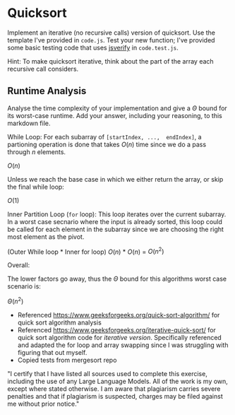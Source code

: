 # Quicksort

Implement an iterative (no recursive calls) version of quicksort. Use the
template I've provided in `code.js`. Test your new function; I've provided some
basic testing code that uses [jsverify](https://jsverify.github.io/) in
`code.test.js`.

Hint: To make quicksort iterative, think about the part of the array each
recursive call considers.

## Runtime Analysis

Analyse the time complexity of your implementation and give a $\Theta$ bound for
its worst-case runtime. Add your answer, including your reasoning, to this
markdown file.

While Loop: For each subarray of `[startIndex, ...,  endIndex]`, a partioning operation is done that takes $O(n)$ time since we do a pass through $n$ elements.

$O(n)$

Unless we reach the base case in which we either return the array, or skip the final while loop:

$O(1)$

Inner Partition Loop (`for` loop): This loop iterates over the current subarray. In a worst case
secnario where the input is already sorted, this loop could be called for each element in the subarray since we are choosing the right most element as the pivot.

(Outer While loop * Inner for loop)
$O(n)$ * $O(n)$ = $O(n^2)$

Overall:

The lower factors go away, thus the $\Theta$ bound for this algorithms worst case scenario is:

$\Theta(n^2)$

- Referenced https://www.geeksforgeeks.org/quick-sort-algorithm/ for quick sort algorithm analysis
- Referenced https://www.geeksforgeeks.org/iterative-quick-sort/ for quick sort algorithm code for *iterative version*. Specifically referenced and adapted the for loop and array swapping since I was struggling with figuring that out myself.
- Copied tests from mergesort repo

"I certify that I have listed all sources used to complete this exercise, including the use of any Large Language Models. All of the work is my own, except where stated otherwise. I am aware that plagiarism carries severe penalties and that if plagiarism is suspected, charges may be filed against me without prior notice."
